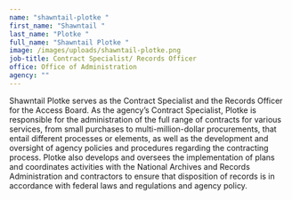 ```yaml
---
name: "shawntail-plotke "
first_name: "Shawntail "
last_name: "Plotke "
full_name: "Shawntail Plotke "
image: /images/uploads/shawntail-plotke.png
job-title: Contract Specialist/ Records Officer
office: Office of Administration
agency: ""
---
```

Shawntail Plotke serves as the Contract Specialist and the Records Officer for the Access Board. As the agency’s Contract Specialist, Plotke is responsible for the administration of the full range of contracts for various services, from small purchases to multi-million-dollar procurements, that entail different processes or elements, as well as the development and oversight of agency policies and procedures regarding the contracting process. Plotke also develops and oversees the implementation of plans and coordinates activities with the National Archives and Records Administration and contractors to ensure that disposition of records is in accordance with federal laws and regulations and agency policy.
